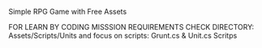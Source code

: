 Simple RPG Game with Free Assets

FOR LEARN BY CODING MISSSION REQUIREMENTS CHECK DIRECTORY: Assets/Scripts/Units and focus on scripts: Grunt.cs & Unit.cs Scritps
